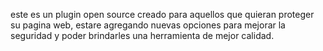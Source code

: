 este es un plugin open source creado para aquellos que quieran proteger su pagina web, estare agregando nuevas opciones para mejorar la seguridad y poder brindarles una herramienta de mejor calidad.
